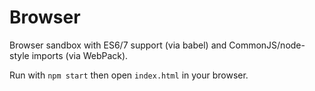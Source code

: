 # Browser

Browser sandbox with ES6/7 support (via babel) and CommonJS/node-style imports (via WebPack).

Run with `npm start` then open `index.html` in your browser.
